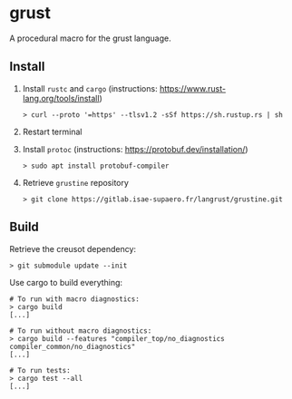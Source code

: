 # grust

A procedural macro for the grust language.

## Install

1. Install `rustc` and `cargo` (instructions: https://www.rust-lang.org/tools/install)

    ```text
    > curl --proto '=https' --tlsv1.2 -sSf https://sh.rustup.rs | sh
    ```

2. Restart terminal
3. Install `protoc` (instructions: https://protobuf.dev/installation/)
    
    ```text
    > sudo apt install protobuf-compiler

4. Retrieve `grustine` repository

    ```text
    > git clone https://gitlab.isae-supaero.fr/langrust/grustine.git
    ```

## Build

Retrieve the creusot dependency:

```text
> git submodule update --init
```

Use cargo to build everything:

```text
# To run with macro diagnostics:
> cargo build
[...]

# To run without macro diagnostics:
> cargo build --features "compiler_top/no_diagnostics compiler_common/no_diagnostics"
[...]

# To run tests:
> cargo test --all
[...]
```

